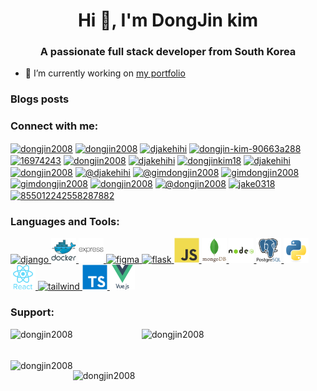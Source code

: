 <h1 align="center">Hi 👋, I'm DongJin kim</h1>
<h3 align="center">A passionate full stack developer from South Korea</h3>

- 🔭 I’m currently working on [my portfolio](dongjinkim.vercel.app)

### Blogs posts
<!-- BLOG-POST-LIST:START -->
<!-- BLOG-POST-LIST:END -->

<h3 align="left">Connect with me:</h3>
<p align="left">
<a href="https://codepen.io/dongjin2008" target="blank"><img align="center" src="https://raw.githubusercontent.com/rahuldkjain/github-profile-readme-generator/master/src/images/icons/Social/codepen.svg" alt="dongjin2008" height="30" width="40" /></a>
<a href="https://dev.to/dongjin2008" target="blank"><img align="center" src="https://raw.githubusercontent.com/rahuldkjain/github-profile-readme-generator/master/src/images/icons/Social/devto.svg" alt="dongjin2008" height="30" width="40" /></a>
<a href="https://twitter.com/djakehihi" target="blank"><img align="center" src="https://raw.githubusercontent.com/rahuldkjain/github-profile-readme-generator/master/src/images/icons/Social/twitter.svg" alt="djakehihi" height="30" width="40" /></a>
<a href="https://linkedin.com/in/dongjin-kim-90663a288" target="blank"><img align="center" src="https://raw.githubusercontent.com/rahuldkjain/github-profile-readme-generator/master/src/images/icons/Social/linked-in-alt.svg" alt="dongjin-kim-90663a288" height="30" width="40" /></a>
<a href="https://stackoverflow.com/users/16974243" target="blank"><img align="center" src="https://raw.githubusercontent.com/rahuldkjain/github-profile-readme-generator/master/src/images/icons/Social/stack-overflow.svg" alt="16974243" height="30" width="40" /></a>
<a href="https://codesandbox.com/dongjin2008" target="blank"><img align="center" src="https://raw.githubusercontent.com/rahuldkjain/github-profile-readme-generator/master/src/images/icons/Social/codesandbox.svg" alt="dongjin2008" height="30" width="40" /></a>
<a href="https://kaggle.com/djakehihi" target="blank"><img align="center" src="https://raw.githubusercontent.com/rahuldkjain/github-profile-readme-generator/master/src/images/icons/Social/kaggle.svg" alt="djakehihi" height="30" width="40" /></a>
<a href="https://instagram.com/dongjinkim18" target="blank"><img align="center" src="https://raw.githubusercontent.com/rahuldkjain/github-profile-readme-generator/master/src/images/icons/Social/instagram.svg" alt="dongjinkim18" height="30" width="40" /></a>
<a href="https://dribbble.com/djakehihi" target="blank"><img align="center" src="https://raw.githubusercontent.com/rahuldkjain/github-profile-readme-generator/master/src/images/icons/Social/dribbble.svg" alt="djakehihi" height="30" width="40" /></a>
<a href="https://www.behance.net/dongjin2008" target="blank"><img align="center" src="https://raw.githubusercontent.com/rahuldkjain/github-profile-readme-generator/master/src/images/icons/Social/behance.svg" alt="dongjin2008" height="30" width="40" /></a>
<a href="https://hashnode.com/@djakehihi" target="blank"><img align="center" src="https://raw.githubusercontent.com/rahuldkjain/github-profile-readme-generator/master/src/images/icons/Social/hashnode.svg" alt="@djakehihi" height="30" width="40" /></a>
<a href="https://medium.com/@gimdongjin2008" target="blank"><img align="center" src="https://raw.githubusercontent.com/rahuldkjain/github-profile-readme-generator/master/src/images/icons/Social/medium.svg" alt="@gimdongjin2008" height="30" width="40" /></a>
<a href="https://www.codechef.com/users/gimdongjin2008" target="blank"><img align="center" src="https://cdn.jsdelivr.net/npm/simple-icons@3.1.0/icons/codechef.svg" alt="gimdongjin2008" height="30" width="40" /></a>
<a href="https://www.hackerrank.com/gimdongjin2008" target="blank"><img align="center" src="https://raw.githubusercontent.com/rahuldkjain/github-profile-readme-generator/master/src/images/icons/Social/hackerrank.svg" alt="gimdongjin2008" height="30" width="40" /></a>
<a href="https://www.leetcode.com/dongjin2008" target="blank"><img align="center" src="https://raw.githubusercontent.com/rahuldkjain/github-profile-readme-generator/master/src/images/icons/Social/leet-code.svg" alt="dongjin2008" height="30" width="40" /></a>
<a href="https://www.hackerearth.com/@dongjin2008" target="blank"><img align="center" src="https://raw.githubusercontent.com/rahuldkjain/github-profile-readme-generator/master/src/images/icons/Social/hackerearth.svg" alt="@dongjin2008" height="30" width="40" /></a>
<a href="https://www.topcoder.com/members/jake0318" target="blank"><img align="center" src="https://raw.githubusercontent.com/rahuldkjain/github-profile-readme-generator/master/src/images/icons/Social/topcoder.svg" alt="jake0318" height="30" width="40" /></a>
<a href="https://discord.gg/855012242558287882" target="blank"><img align="center" src="https://raw.githubusercontent.com/rahuldkjain/github-profile-readme-generator/master/src/images/icons/Social/discord.svg" alt="855012242558287882" height="30" width="40" /></a>
</p>

<h3 align="left">Languages and Tools:</h3>
<p align="left"> <a href="https://www.djangoproject.com/" target="_blank" rel="noreferrer"> <img src="https://cdn.worldvectorlogo.com/logos/django.svg" alt="django" width="40" height="40"/> </a> <a href="https://www.docker.com/" target="_blank" rel="noreferrer"> <img src="https://raw.githubusercontent.com/devicons/devicon/master/icons/docker/docker-original-wordmark.svg" alt="docker" width="40" height="40"/> </a> <a href="https://expressjs.com" target="_blank" rel="noreferrer"> <img src="https://raw.githubusercontent.com/devicons/devicon/master/icons/express/express-original-wordmark.svg" alt="express" width="40" height="40"/> </a> <a href="https://www.figma.com/" target="_blank" rel="noreferrer"> <img src="https://www.vectorlogo.zone/logos/figma/figma-icon.svg" alt="figma" width="40" height="40"/> </a> <a href="https://flask.palletsprojects.com/" target="_blank" rel="noreferrer"> <img src="https://www.vectorlogo.zone/logos/pocoo_flask/pocoo_flask-icon.svg" alt="flask" width="40" height="40"/> </a> <a href="https://developer.mozilla.org/en-US/docs/Web/JavaScript" target="_blank" rel="noreferrer"> <img src="https://raw.githubusercontent.com/devicons/devicon/master/icons/javascript/javascript-original.svg" alt="javascript" width="40" height="40"/> </a> <a href="https://www.mongodb.com/" target="_blank" rel="noreferrer"> <img src="https://raw.githubusercontent.com/devicons/devicon/master/icons/mongodb/mongodb-original-wordmark.svg" alt="mongodb" width="40" height="40"/> </a> <a href="https://nodejs.org" target="_blank" rel="noreferrer"> <img src="https://raw.githubusercontent.com/devicons/devicon/master/icons/nodejs/nodejs-original-wordmark.svg" alt="nodejs" width="40" height="40"/> </a> <a href="https://www.postgresql.org" target="_blank" rel="noreferrer"> <img src="https://raw.githubusercontent.com/devicons/devicon/master/icons/postgresql/postgresql-original-wordmark.svg" alt="postgresql" width="40" height="40"/> </a> <a href="https://www.python.org" target="_blank" rel="noreferrer"> <img src="https://raw.githubusercontent.com/devicons/devicon/master/icons/python/python-original.svg" alt="python" width="40" height="40"/> </a> <a href="https://reactjs.org/" target="_blank" rel="noreferrer"> <img src="https://raw.githubusercontent.com/devicons/devicon/master/icons/react/react-original-wordmark.svg" alt="react" width="40" height="40"/> </a> <a href="https://tailwindcss.com/" target="_blank" rel="noreferrer"> <img src="https://www.vectorlogo.zone/logos/tailwindcss/tailwindcss-icon.svg" alt="tailwind" width="40" height="40"/> </a> <a href="https://www.typescriptlang.org/" target="_blank" rel="noreferrer"> <img src="https://raw.githubusercontent.com/devicons/devicon/master/icons/typescript/typescript-original.svg" alt="typescript" width="40" height="40"/> </a> <a href="https://vuejs.org/" target="_blank" rel="noreferrer"> <img src="https://raw.githubusercontent.com/devicons/devicon/master/icons/vuejs/vuejs-original-wordmark.svg" alt="vuejs" width="40" height="40"/> </a> </p>


<h3 align="left">Support:</h3>
<p><a href="https://www.buymeacoffee.com/dongjin2008"> <img align="left" src="https://cdn.buymeacoffee.com/buttons/v2/default-yellow.png" height="50" width="210" alt="dongjin2008" /></a><a href="https://ko-fi.com/dongjin2008"> <img align="left" src="https://cdn.ko-fi.com/cdn/kofi3.png?v=3" height="50" width="210" alt="dongjin2008" /></a></p><br><br>

<p><img align="left" src="https://github-readme-stats.vercel.app/api/top-langs?username=dongjin2008&show_icons=true&locale=en&layout=compact" alt="dongjin2008" /></p>

<p>&nbsp;<img align="center" src="https://github-readme-stats.vercel.app/api?username=dongjin2008&show_icons=true&locale=en" alt="dongjin2008" /></p>
